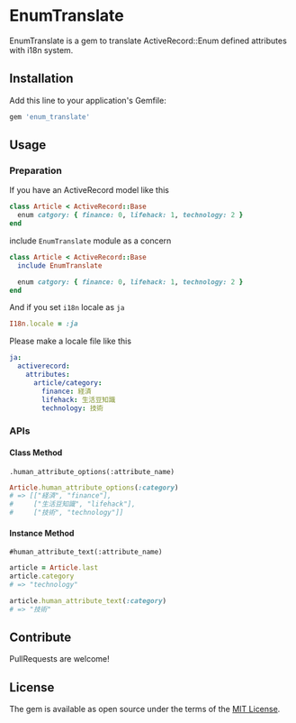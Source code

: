 # EnumTranslate

EnumTranslate is a gem to translate ActiveRecord::Enum defined attributes with i18n system.

## Installation

Add this line to your application's Gemfile:

```ruby
gem 'enum_translate'
```

## Usage

### Preparation

If you have an ActiveRecord model like this

```ruby
class Article < ActiveRecord::Base
  enum catgory: { finance: 0, lifehack: 1, technology: 2 }
end
```

include `EnumTranslate` module as a concern

```ruby
class Article < ActiveRecord::Base
  include EnumTranslate

  enum catgory: { finance: 0, lifehack: 1, technology: 2 }
end
```

And if you set `i18n` locale as `ja`

```ruby
I18n.locale = :ja
```

Please make a locale file like this

```yaml
ja:
  activerecord:
    attributes:
      article/category:
        finance: 経済
        lifehack: 生活豆知識
        technology: 技術
```

### APIs

#### Class Method

`.human_attribute_options(:attribute_name)`

```ruby
Article.human_attribute_options(:category)
# => [["経済", "finance"],
#     ["生活豆知識", "lifehack"],
#     ["技術", "technology"]]
```

#### Instance Method

`#human_attribute_text(:attribute_name)`

```ruby
article = Article.last
article.category
# => "technology"

article.human_attribute_text(:category)
# => "技術"
```

## Contribute

PullRequests are welcome!

## License

The gem is available as open source under the terms of the [MIT License](https://opensource.org/licenses/MIT).
